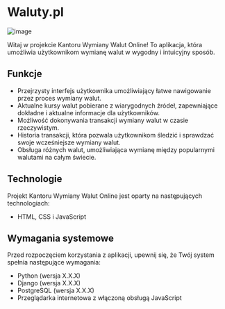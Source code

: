 # Waluty.pl

![image](https://github.com/iValkyr/Waluty.pl/assets/132011359/79626089-3b0e-4a5a-9e5b-28e1615c3302)

Witaj w projekcie Kantoru Wymiany Walut Online! To aplikacja, która umożliwia użytkownikom wymianę walut w wygodny i intuicyjny sposób.

## Funkcje

- Przejrzysty interfejs użytkownika umożliwiający łatwe nawigowanie przez proces wymiany walut.
- Aktualne kursy walut pobierane z wiarygodnych źródeł, zapewniające dokładne i aktualne informacje dla użytkowników.
- Możliwość dokonywania transakcji wymiany walut w czasie rzeczywistym.
- Historia transakcji, która pozwala użytkownikom śledzić i sprawdzać swoje wcześniejsze wymiany walut.
- Obsługa różnych walut, umożliwiająca wymianę między popularnymi walutami na całym świecie.

## Technologie

Projekt Kantoru Wymiany Walut Online jest oparty na następujących technologiach:

- HTML, CSS i JavaScript

## Wymagania systemowe

Przed rozpoczęciem korzystania z aplikacji, upewnij się, że Twój system spełnia następujące wymagania:

- Python (wersja X.X.X)
- Django (wersja X.X.X)
- PostgreSQL (wersja X.X.X)
- Przeglądarka internetowa z włączoną obsługą JavaScript
